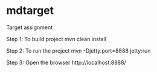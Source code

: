 # mdtarget
Target assignment

Step 1: To build project
        mvn clean install

Step 2: To run the project
        mvn -Djetty.port=8888 jetty:run

Step 3: Open the browser
        http://localhost:8888/



